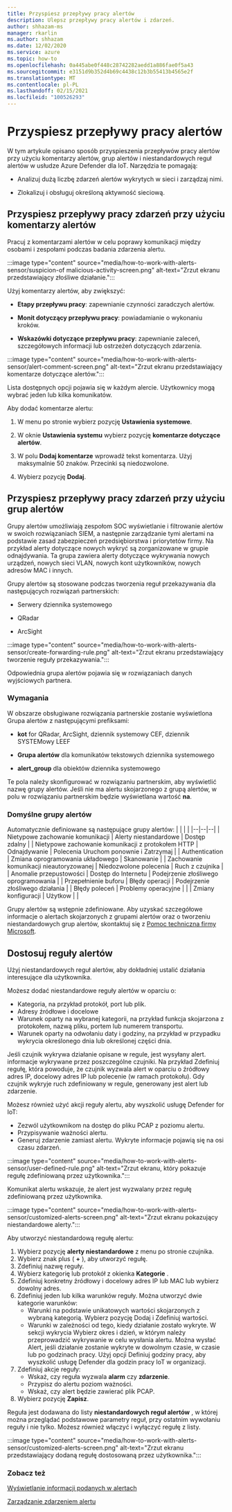 ```yaml
---
title: Przyspiesz przepływy pracy alertów
description: Ulepsz przepływy pracy alertów i zdarzeń.
author: shhazam-ms
manager: rkarlin
ms.author: shhazam
ms.date: 12/02/2020
ms.service: azure
ms.topic: how-to
ms.openlocfilehash: 0a445abe0f448c28742282aedd1a886fae0f5a43
ms.sourcegitcommit: e3151d9b352d4b69c4438c12b3b55413b4565e2f
ms.translationtype: MT
ms.contentlocale: pl-PL
ms.lasthandoff: 02/15/2021
ms.locfileid: "100526293"
---
```

# <a name="accelerate-alert-workflows"></a>Przyspiesz przepływy pracy alertów

W tym artykule opisano sposób przyspieszenia przepływów pracy alertów przy użyciu komentarzy alertów, grup alertów i niestandardowych reguł alertów w usłudze Azure Defender dla IoT.  Narzędzia te pomagają:

- Analizuj dużą liczbę zdarzeń alertów wykrytych w sieci i zarządzaj nimi.

- Zlokalizuj i obsługuj określoną aktywność sieciową.

## <a name="accelerate-incident-workflows-by-using-alert-comments"></a>Przyspiesz przepływy pracy zdarzeń przy użyciu komentarzy alertów

Pracuj z komentarzami alertów w celu poprawy komunikacji między osobami i zespołami podczas badania zdarzenia alertu.

:::image type="content" source="media/how-to-work-with-alerts-sensor/suspicion-of malicious-activity-screen.png" alt-text="Zrzut ekranu przedstawiający złośliwe działanie.":::

Użyj komentarzy alertów, aby zwiększyć:

- **Etapy przepływu pracy**: zapewnianie czynności zaradczych alertów.

- **Monit dotyczący przepływu pracy**: powiadamianie o wykonaniu kroków.

- **Wskazówki dotyczące przepływu pracy**: zapewnianie zaleceń, szczegółowych informacji lub ostrzeżeń dotyczących zdarzenia.

:::image type="content" source="media/how-to-work-with-alerts-sensor/alert-comment-screen.png" alt-text="Zrzut ekranu przedstawiający komentarze dotyczące alertów.":::

Lista dostępnych opcji pojawia się w każdym alercie. Użytkownicy mogą wybrać jeden lub kilka komunikatów.

Aby dodać komentarze alertu:

1. W menu po stronie wybierz pozycję **Ustawienia systemowe**.

2. W oknie **Ustawienia systemu** wybierz pozycję **komentarze dotyczące alertów**.

3. W polu **Dodaj komentarze** wprowadź tekst komentarza. Użyj maksymalnie 50 znaków. Przecinki są niedozwolone.

4. Wybierz pozycję **Dodaj**.

## <a name="accelerate-incident-workflows-by-using-alert-groups"></a>Przyspiesz przepływy pracy zdarzeń przy użyciu grup alertów

Grupy alertów umożliwiają zespołom SOC wyświetlanie i filtrowanie alertów w swoich rozwiązaniach SIEM, a następnie zarządzanie tymi alertami na podstawie zasad zabezpieczeń przedsiębiorstwa i priorytetów firmy. Na przykład alerty dotyczące nowych wykryć są zorganizowane w grupie odnajdywania. Ta grupa zawiera alerty dotyczące wykrywania nowych urządzeń, nowych sieci VLAN, nowych kont użytkowników, nowych adresów MAC i innych.

Grupy alertów są stosowane podczas tworzenia reguł przekazywania dla następujących rozwiązań partnerskich:

  - Serwery dziennika systemowego

  - QRadar

  - ArcSight

:::image type="content" source="media/how-to-work-with-alerts-sensor/create-forwarding-rule.png" alt-text="Zrzut ekranu przedstawiający tworzenie reguły przekazywania.":::

Odpowiednia grupa alertów pojawia się w rozwiązaniach danych wyjściowych partnera. 

### <a name="requirements"></a>Wymagania

W obszarze obsługiwane rozwiązania partnerskie zostanie wyświetlona Grupa alertów z następującymi prefiksami:

- **kot** for QRadar, ArcSight, dziennik systemowy CEF, dziennik SYSTEMowy LEEF

- **Grupa alertów** dla komunikatów tekstowych dziennika systemowego

- **alert_group** dla obiektów dziennika systemowego

Te pola należy skonfigurować w rozwiązaniu partnerskim, aby wyświetlić nazwę grupy alertów. Jeśli nie ma alertu skojarzonego z grupą alertów, w polu w rozwiązaniu partnerskim będzie wyświetlana wartość **na**.

### <a name="default-alert-groups"></a>Domyślne grupy alertów

Automatycznie definiowane są następujące grupy alertów:
|  |  |  |
|--|--|--|
| Nietypowe zachowanie komunikacji | Alerty niestandardowe | Dostęp zdalny |
| Nietypowe zachowanie komunikacji z protokołem HTTP | Odnajdywanie | Polecenia Uruchom ponownie i Zatrzymaj |
| Authentication | Zmiana oprogramowania układowego | Skanowanie |
| Zachowanie komunikacji nieautoryzowanej | Niedozwolone polecenia | Ruch z czujnika |
| Anomalie przepustowości | Dostęp do Internetu | Podejrzenie złośliwego oprogramowania |
| Przepełnienie buforu | Błędy operacji | Podejrzenie złośliwego działania |
| Błędy poleceń | Problemy operacyjne |  |
| Zmiany konfiguracji | Użytkow |  |

Grupy alertów są wstępnie zdefiniowane. Aby uzyskać szczegółowe informacje o alertach skojarzonych z grupami alertów oraz o tworzeniu niestandardowych grup alertów, skontaktuj się z [Pomoc techniczna firmy Microsoft](https://support.microsoft.com/supportforbusiness/productselection?sapId=82c8f35-1b8e-f274-ec11-c6efdd6dd099).

## <a name="customize-alert-rules"></a>Dostosuj reguły alertów

Użyj niestandardowych reguł alertów, aby dokładniej ustalić działania interesujące dla użytkownika. 

Możesz dodać niestandardowe reguły alertów w oparciu o:

- Kategoria, na przykład protokół, port lub plik.
- Adresy źródłowe i docelowe
- Warunek oparty na wybranej kategorii, na przykład funkcja skojarzona z protokołem, nazwą pliku, portem lub numerem transportu.
- Warunek oparty na odwołaniu daty i godziny, na przykład w przypadku wykrycia określonego dnia lub określonej części dnia.

Jeśli czujnik wykrywa działanie opisane w regule, jest wysyłany alert.
informacje wykrywane przez poszczególne czujniki. Na przykład Zdefiniuj regułę, która powoduje, że czujnik wyzwala alert w oparciu o źródłowy adres IP, docelowy adres IP lub polecenie (w ramach protokołu). Gdy czujnik wykryje ruch zdefiniowany w regule, generowany jest alert lub zdarzenie.

Możesz również użyć akcji reguły alertu, aby wyszkolić usługę Defender for IoT:

- Zezwól użytkownikom na dostęp do pliku PCAP z poziomu alertu.
- Przypisywanie ważności alertu.
- Generuj zdarzenie zamiast alertu. Wykryte informacje pojawią się na osi czasu zdarzeń.

:::image type="content" source="media/how-to-work-with-alerts-sensor/user-defined-rule.png" alt-text="Zrzut ekranu, który pokazuje regułę zdefiniowaną przez użytkownika.":::

Komunikat alertu wskazuje, że alert jest wyzwalany przez regułę zdefiniowaną przez użytkownika.

:::image type="content" source="media/how-to-work-with-alerts-sensor/customized-alerts-screen.png" alt-text="Zrzut ekranu pokazujący niestandardowe alerty.":::

Aby utworzyć niestandardową regułę alertu:

1. Wybierz pozycję **alerty niestandardowe** z menu po stronie czujnika.
1. Wybierz znak plus ( **+** ), aby utworzyć regułę.
1. Zdefiniuj nazwę reguły.
1. Wybierz kategorię lub protokół z okienka **Kategorie** .
1. Zdefiniuj konkretny źródłowy i docelowy adres IP lub MAC lub wybierz dowolny adres.
1. Zdefiniuj jeden lub kilka warunków reguły. Można utworzyć dwie kategorie warunków:
    - Warunki na podstawie unikatowych wartości skojarzonych z wybraną kategorią. Wybierz pozycję Dodaj i Zdefiniuj wartości.
    - Warunki w zależności od tego, kiedy działanie zostało wykryte. W sekcji wykrycia Wybierz okres i dzień, w którym należy przeprowadzić wykrywanie w celu wysłania alertu. Można wysłać Alert, jeśli działanie zostanie wykryte w dowolnym czasie, w czasie lub po godzinach pracy. Użyj opcji Definiuj godziny pracy, aby wyszkolić usługę Defender dla godzin pracy IoT w organizacji.
1. Zdefiniuj akcje reguły: 
    - Wskaż, czy reguła wyzwala **alarm** czy **zdarzenie**.
    - Przypisz do alertu poziom ważności.
    - Wskaż, czy alert będzie zawierać plik PCAP.
1. Wybierz pozycję **Zapisz**.

Reguła jest dodawana do listy **niestandardowych reguł alertów** , w której można przeglądać podstawowe parametry reguł, przy ostatnim wywołaniu reguły i nie tylko. Możesz również włączyć i wyłączyć regułę z listy.

:::image type="content" source="media/how-to-work-with-alerts-sensor/customized-alerts-screen.png" alt-text="Zrzut ekranu przedstawiający dodaną regułę dostosowaną przez użytkownika.":::

### <a name="see-also"></a>Zobacz też

[Wyświetlanie informacji podanych w alertach](how-to-view-information-provided-in-alerts.md)

[Zarządzanie zdarzeniem alertu](how-to-manage-the-alert-event.md)
